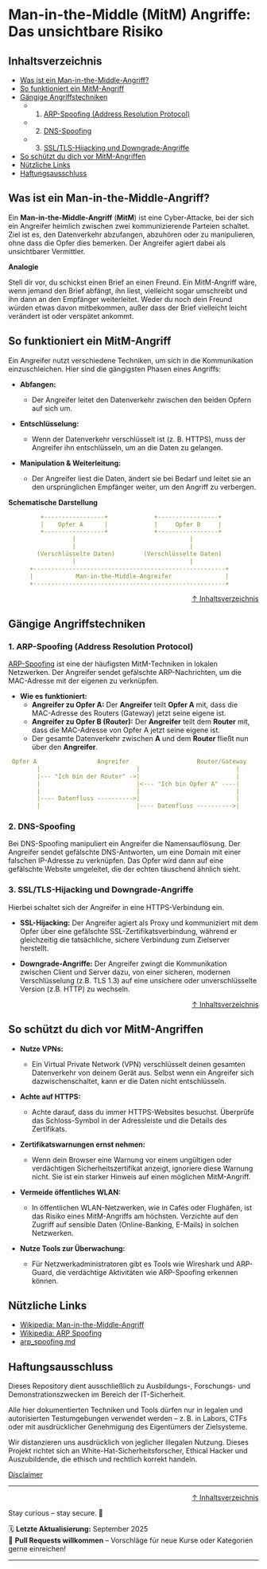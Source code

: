 # Man-in-the-Middle (MitM) Angriffe: Das unsichtbare Risiko

## Inhaltsverzeichnis
- [Was ist ein Man-in-the-Middle-Angriff?](#was-ist-ein-man-in-the-middle-angriff)
- [So funktioniert ein MitM-Angriff](#so-funktioniert-ein-mitm-angriff)
- [Gängige Angriffstechniken](#gängige-angriffstechniken)
    - 1. [ARP-Spoofing (Address Resolution Protocol)](#1-arp-spoofing-address-resolution-protocol)
    - 2. [DNS-Spoofing](#2-dns-spoofing)
    - 3. [SSL/TLS-Hijacking und Downgrade-Angriffe](#3-ssltls-hijacking-und-downgrade-angriffe)
- [So schützt du dich vor MitM-Angriffen](#so-schützt-du-dich-vor-mitm-angriffen)
- [Nützliche Links](#nützliche-links)
- [Haftungsausschluss](#haftungsausschluss)

## Was ist ein Man-in-the-Middle-Angriff?
Ein **Man-in-the-Middle-Angriff** (**MitM**) ist eine Cyber-Attacke, bei der sich ein Angreifer heimlich zwischen zwei kommunizierende Parteien schaltet. Ziel ist es, den Datenverkehr abzufangen, abzuhören oder zu manipulieren, ohne dass die Opfer dies bemerken. Der Angreifer agiert dabei als unsichtbarer Vermittler.

**Analogie**

Stell dir vor, du schickst einen Brief an einen Freund. Ein MitM-Angriff wäre, wenn jemand den Brief abfängt, ihn liest, vielleicht sogar umschreibt und ihn dann an den Empfänger weiterleitet. Weder du noch dein Freund würden etwas davon mitbekommen, außer dass der Brief vielleicht leicht verändert ist oder verspätet ankommt.

## So funktioniert ein MitM-Angriff
Ein Angreifer nutzt verschiedene Techniken, um sich in die Kommunikation einzuschleichen. Hier sind die gängigsten Phasen eines Angriffs:

- **Abfangen:** 
    - Der Angreifer leitet den Datenverkehr zwischen den beiden Opfern auf sich um.
- **Entschlüsselung:** 
    - Wenn der Datenverkehr verschlüsselt ist (z. B. HTTPS), muss der Angreifer ihn entschlüsseln, um an die Daten zu gelangen.

- **Manipulation & Weiterleitung:** 
    - Der Angreifer liest die Daten, ändert sie bei Bedarf und leitet sie an den ursprünglichen Empfänger weiter, um den Angriff zu verbergen.

**Schematische Darstellung**

```yaml
         +-----------------+             +-----------------+
         |    Opfer A      |             |     Opfer B     |
         +-----------------+             +-----------------+
                  |                                |
                  |                                |
        (Verschlüsselte Daten)        (Verschlüsselte Daten)
                  |                                |
      +------------------------------------------------------+
      |            Man-in-the-Middle-Angreifer               |
      +------------------------------------------------------+
```

<div align=right>

[↑ Inhaltsverzeichnis](#inhaltsverzeichnis)

</div>

## Gängige Angriffstechniken
### 1. ARP-Spoofing (Address Resolution Protocol)
[ARP-Spoofing](/02-network-security/arp_spoofing.md) ist eine der häufigsten MitM-Techniken in lokalen Netzwerken. Der Angreifer sendet gefälschte ARP-Nachrichten, um die MAC-Adresse mit der eigenen zu verknüpfen.

- **Wie es funktioniert:**
    - **Angreifer zu Opfer A:** Der **Angreifer** teilt **Opfer A** mit, dass die MAC-Adresse des Routers (Gateway) jetzt seine eigene ist.
    - **Angreifer zu Opfer B (Router):** Der **Angreifer** teilt dem **Router** mit, dass die MAC-Adresse von Opfer A jetzt seine eigene ist.
    - Der gesamte Datenverkehr zwischen **A** und dem **Router** fließt nun über den **Angreifer**.

```yaml
 Opfer A                 Angreifer                   Router/Gateway
        |                           |                           |
        |--- "Ich bin der Router" ->|                           |
        |                           |<--- "Ich bin Opfer A" ----|
        |                           |                           |
        |---- Datenfluss ---------->|                           |
        |                           |---- Datenfluss ---------->|
```

### 2. DNS-Spoofing
Bei DNS-Spoofing manipuliert ein Angreifer die Namensauflösung. Der Angreifer sendet gefälschte DNS-Antworten, um eine Domain mit einer falschen IP-Adresse zu verknüpfen. Das Opfer wird dann auf eine gefälschte Website umgeleitet, die der echten täuschend ähnlich sieht.

### 3. SSL/TLS-Hijacking und Downgrade-Angriffe
Hierbei schaltet sich der Angreifer in eine HTTPS-Verbindung ein.

- **SSL-Hijacking:** Der Angreifer agiert als Proxy und kommuniziert mit dem Opfer über eine gefälschte SSL-Zertifikatsverbindung, während er gleichzeitig die tatsächliche, sichere Verbindung zum Zielserver herstellt.

- **Downgrade-Angriffe:** Der Angreifer zwingt die Kommunikation zwischen Client und Server dazu, von einer sicheren, modernen Verschlüsselung (z.B. TLS 1.3) auf eine unsichere oder unverschlüsselte Version (z.B. HTTP) zu wechseln.

<div align=right>

[↑ Inhaltsverzeichnis](#inhaltsverzeichnis)

</div>

## So schützt du dich vor MitM-Angriffen
- **Nutze VPNs:** 
    - Ein Virtual Private Network (VPN) verschlüsselt deinen gesamten Datenverkehr von deinem Gerät aus. Selbst wenn ein Angreifer sich dazwischenschaltet, kann er die Daten nicht entschlüsseln.

- **Achte auf HTTPS:** 
    - Achte darauf, dass du immer HTTPS-Websites besuchst. Überprüfe das Schloss-Symbol in der Adressleiste und die Details des Zertifikats.

- **Zertifikatswarnungen ernst nehmen:** 
    - Wenn dein Browser eine Warnung vor einem ungültigen oder verdächtigen Sicherheitszertifikat anzeigt, ignoriere diese Warnung nicht. Sie ist ein starker Hinweis auf einen möglichen MitM-Angriff.

- **Vermeide öffentliches WLAN:** 
    - In öffentlichen WLAN-Netzwerken, wie in Cafés oder Flughäfen, ist das Risiko eines MitM-Angriffs am höchsten. Verzichte auf den Zugriff auf sensible Daten (Online-Banking, E-Mails) in solchen Netzwerken.

- **Nutze Tools zur Überwachung:** 
    - Für Netzwerkadministratoren gibt es Tools wie Wireshark und ARP-Guard, die verdächtige Aktivitäten wie ARP-Spoofing erkennen können.

## Nützliche Links
- [Wikipedia: Man-in-the-Middle-Angriff](https://de.wikipedia.org/wiki/Man-in-the-Middle-Angriff)
- [Wikipedia: ARP Spoofing](https://de.wikipedia.org/wiki/ARP-Spoofing)
- [arp_spoofing.md](/02-network-security/arp_spoofing.md) 

## Haftungsausschluss

Dieses Repository dient ausschließlich zu Ausbildungs-, Forschungs- und Demonstrationszwecken im Bereich der IT-Sicherheit.

Alle hier dokumentierten Techniken und Tools dürfen nur in legalen und autorisierten Testumgebungen verwendet werden – z. B. in Labors, CTFs oder mit ausdrücklicher Genehmigung des Eigentümers der Zielsysteme.

Wir distanzieren uns ausdrücklich von jeglicher illegalen Nutzung.
Dieses Projekt richtet sich an White-Hat-Sicherheitsforscher, Ethical Hacker und Auszubildende, die ethisch und rechtlich korrekt handeln.

[Disclaimer](/00-disclaimer/disclaimer.md)

--- 

<div align=right>

[↑ Inhaltsverzeichnis](#inhaltsverzeichnis)

</div>

Stay curious – stay secure. 🔐

🗓️ **Letzte Aktualisierung:** September 2025  
🤝 **Pull Requests willkommen** – Vorschläge für neue Kurse oder Kategorien gerne einreichen!

---